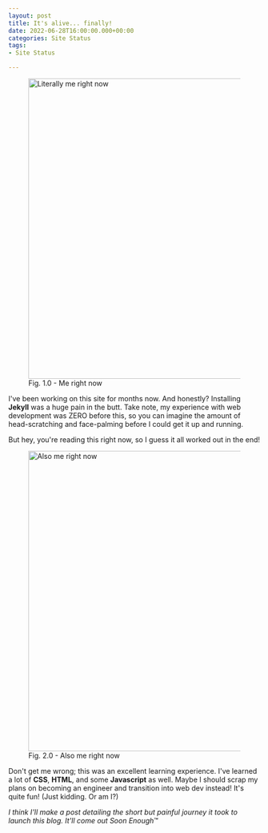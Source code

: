 ```yaml
---
layout: post
title: It's alive... finally!
date: 2022-06-28T16:00:00.000+00:00
categories: Site Status
tags:
- Site Status

---
```

<figure> <img src="https://cdn.discordapp.com/attachments/993410728088305734/993757362487828550/unknown.png" alt="Literally me right now" style="width:600px;"> <figcaption>Fig. 1.0 - Me right now</figcaption> </figure>

I've been working on this site for months now. And honestly? Installing **Jekyll** was a huge pain in the butt. Take note, my experience with web development was ZERO before this, so you can imagine the amount of head-scratching and face-palming before I could get it up and running.

But hey, you're reading this right now, so I guess it all worked out in the end!

<figure> <img src="https://cdn.discordapp.com/attachments/993410728088305734/994119095517720737/039.jpg" alt="Also me right now" style="width:600px;"> <figcaption>Fig. 2.0 - Also me right now</figcaption> </figure>

Don't get me wrong; this was an excellent learning experience. I've learned a lot of **CSS**, **HTML**, and some **Javascript** as well. Maybe I should scrap my plans on becoming an engineer and transition into web dev instead! It's quite fun! (Just kidding. Or am I?)

_I think I'll make a post detailing the short but painful journey it took to launch this blog. It'll come out Soon Enough_™